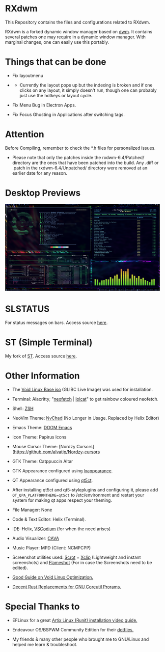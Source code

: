 # RXdwm

This Repository contains the files and configurations related to RXdwm.

RXdwm is a forked dynamic window manager based on [dwm](https://dwm.suckless.org/). It contains several patches one may require in a dynamic window manager. With marginal changes, one can easily use this portably.

# Things that can be done

- Fix layoutmenu
- - Currently the layout pops up but the indexing is broken and if one clicks on any layout, it simply doesn't run, though one can probably just use the hotkeys or layout cycle.

- Fix Menu Bug in Electron Apps.

- Fix Focus Ghosting in Applications after switching tags.

# Attention

Before Compiling, remember to check the \*.h files for personalized issues.

- Please note that only the patches inside the rxdwm-6.4/Patched/ directory are the ones that have been patched into the build. Any .diff or .patch in the rxdwm-6.4/Unpatched/ directory were removed at an earlier date for any reason.

# Desktop Previews

![RXdwm](https://github.com/FelicityIris/RXdwm/blob/main/Media/Screenshots/TermWPicom.png?raw=true)

# SLSTATUS

For status messages on bars. Access source [here](https://github.com/FelicityIris/slstatus).

# ST (Simple Terminal)

My fork of [ST](https://st.suckless.org/). Access source [here](https://github.com/FelicityIris/Personal-ST-build).

# Other Information

- The [Void Linux Base iso](https://voidlinux.org/download/) (GLIBC Live Image) was used for installation.

- Terminal: Alacritty; "[neofetch](https://github.com/dylanaraps/neofetch) | [lolcat](https://github.com/busyloop/lolcat)" to get rainbow coloured neofetch.

- Shell: [ZSH](https://www.zsh.org/)

- NeoVim Theme: [NvChad](https://nvchad.com/) (No Longer in Usage. Replaced by Helix Editor)

- Emacs Theme: [DOOM Emacs](https://github.com/doomemacs/doomemacs)

- Icon Theme: Papirus Icons

- Mouse Cursor Theme: [Nordzy Cursors](https://github.com/alvatip/Nordzy-cursors

- GTK Theme: Catppuccin Altar

- GTK Appearance configured using [lxappearance](https://github.com/lxde/lxappearance).

- QT Appearance configured using [qt5ct](https://sourceforge.net/projects/qt5ct/).

- After installing qt5ct and qt5-styleplugins and configuring it, please add `QT_QPA_PLATFORMTHEME=qt5ct` to /etc/environment and restart your system for making qt apps respect your theming.

- File Manager: None

- Code & Text Editor: Helix (Terminal).

- IDE: Helix, [VSCodium](https://github.com/VSCodium/vscodium) (for when the need arises)

- Audio Visualizer: [CAVA](https://github.com/karlstav/cava)

- Music Player: MPD (Client: NCMPCPP)

- Screenshot utilities used: [Scrot](https://github.com/dreamer/scrot) + [Xclip](https://github.com/astrand/xclip) (Lightweight and instant screenshots) and [Flameshot](https://flameshot.org/) (For in case the Screenshots need to be edited).

- [Good Guide on Void Linux Optimization.](https://gist.github.com/themagicalmammal/e443d3c5440d566f8206e5b957ab1493)

- [Decent Rust Replacements for GNU Coreutil Prorams.](https://deepu.tech/rust-terminal-tools-linux-mac-windows-fish-zsh/)

# Special Thanks to

- EFLinux for a great [Artix Linux (Runit) installation video guide.](https://www.youtube.com/watch?v=mIpZA6z-Ctk)

- Endeavour OS/BSPWM Community Edition for their [dotfiles.](https://github.com/EndeavourOS-Community-Editions/bspwm)

- My friends & many other people who brought me to GNU/Linux and helped me learn & troubleshoot.
